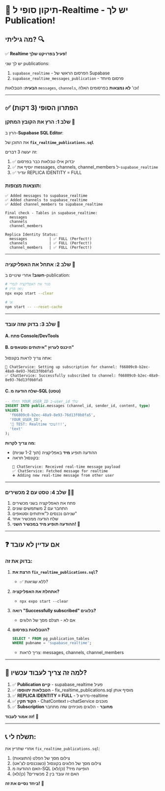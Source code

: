 # 🎯 תיקון סופי ל-Realtime - יש לך Publication!

## מה גיליתי? 🔍

✅ **Realtime פעיל בפרויקט שלך!**

יש לך שני publications:
1. `supabase_realtime` - הפרסום הראשי של Supabase
2. `supabase_realtime_messages_publication` - פרסום מיוחד

**הבעיה:** הטבלאות `messages`, `channels`, וכו' **לא נמצאות** בפרסומים האלה!

---

## ✅ הפתרון הסופי (3 דקות)

### שלב 1: הרץ את הקובץ המתקן 🔧

הרץ ב-**Supabase SQL Editor**:

את התוכן של **`fix_realtime_publications.sql`**

זה יעשה 3 דברים:
1. ✅ יבדוק אילו טבלאות כבר בפרסום
2. ✅ יוסיף את messages, channels, channel_members ל-`supabase_realtime`
3. ✅ יגדיר REPLICA IDENTITY = FULL

### תוצאות מצופות:

```
✅ Added messages to supabase_realtime
✅ Added channels to supabase_realtime  
✅ Added channel_members to supabase_realtime

Final check - Tables in supabase_realtime:
  messages
  channels
  channel_members

Replica Identity Status:
  messages          | ✅ FULL (Perfect!)
  channels          | ✅ FULL (Perfect!)
  channel_members   | ✅ FULL (Perfect!)
```

---

### שלב 2: אתחל את האפליקציה 🔄

**חשוב!** אחרי שינויים ב-publication:

```bash
# סגור את האפליקציה לגמרי
# ואז הרץ:
npx expo start --clear

# או
npm start -- --reset-cache
```

---

### שלב 3: בדוק שזה עובד 🧪

#### A. פתח Console/DevTools

#### B. היכנס לערוץ "איתותים וסטאפים"

אתה צריך לראות בקונסול:
```
🔔 ChatService: Setting up subscription for channel: f66809c0-b2ec-48a9-8e93-76d13f0b8fa5
✅ ChatService: Successfully subscribed to channel: f66809c0-b2ec-48a9-8e93-76d13f0b8fa5
```

#### C. שלח הודעה מ-SQL (טסט)

```sql
-- החלף YOUR_USER_ID ב-user_id שלך
INSERT INTO public.messages (channel_id, sender_id, content, type)
VALUES (
  'f66809c0-b2ec-48a9-8e93-76d13f0b8fa5',
  'YOUR_USER_ID',
  '🎉 TEST: Realtime עובד!!!',
  'text'
);
```

**מה צריך לקרות:**
- ההודעה תופיע **מיד** באפליקציה (תוך 1-2 שניות)
- בקונסול תראה:
  ```
  📨 ChatService: Received real-time message payload
  ✅ ChatService: Fetched message for realtime
  ➕ Adding new real-time message from other user
  ```

---

### שלב 4: טסט עם 2 מכשירים 📱📱

1. פתח את האפליקציה בשני מכשירים
2. התחבר עם 2 משתמשים שונים
3. שניהם נכנסים ל"איתותים וסטאפים"
4. שלח הודעה ממכשיר אחד
5. **ההודעה תופיע מיד במכשיר השני!** 🎉

---

## ❓ אם עדיין לא עובד

### בדוק את זה:

1. **הרצת את `fix_realtime_publications.sql`?**
   - ✅ ללא שגיאות?

2. **אתחלת את האפליקציה?**
   - `npx expo start --clear`

3. **רואה "Successfully subscribed" בלוגים?**
   - אם לא - תצלם מסך של הלוגים

4. **הטבלאות בפרסום?**
   ```sql
   SELECT * FROM pg_publication_tables 
   WHERE pubname = 'supabase_realtime';
   ```
   - צריך לראות: messages, channels, channel_members

---

## 🎯 למה זה צריך לעבוד עכשיו?

1. ✅ **Publication קיים** - supabase_realtime פעיל
2. ✅ **הטבלאות יתווספו** - fix_realtime_publications.sql מוסיף אותן
3. ✅ **REPLICA IDENTITY = FULL** - נדרש ל-realtime
4. ✅ **הקוד תקין** - ChatContext ו-chatService מוכנים
5. ✅ **Subscription מחובר** - הלוגים מוכיחים שזה מתחבר

**זה אמור לעבוד!** 🚀

---

## 📞 תשלח לי:

אחרי שתריץ את `fix_realtime_publications.sql`:

1. צילום מסך של הפלט (התוצאות)
2. צילום מסך של הלוגים בקונסול (כשנכנסים לצ'אט)
3. האם ההודעה מ-SQL הופיעה מיד? (כן/לא)
4. האם זה עובד בין 2 מכשירים? (כן/לא)

**ביחד נסיים את זה!** 💪

